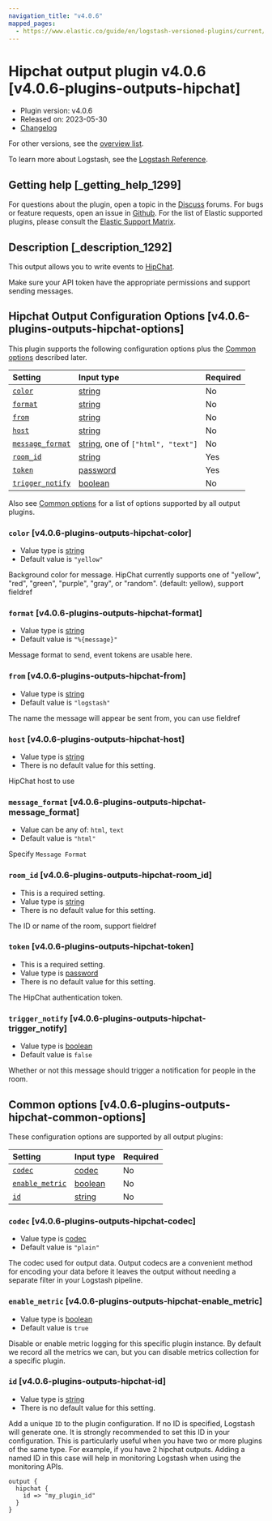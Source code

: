```yaml
---
navigation_title: "v4.0.6"
mapped_pages:
  - https://www.elastic.co/guide/en/logstash-versioned-plugins/current/v4.0.6-plugins-outputs-hipchat.html
---
```


# Hipchat output plugin v4.0.6 [v4.0.6-plugins-outputs-hipchat]

* Plugin version: v4.0.6
* Released on: 2023-05-30
* [Changelog](https://github.com/logstash-plugins/logstash-output-hipchat/blob/v4.0.6/CHANGELOG.md)

For other versions, see the [overview list](output-hipchat-index.md).

To learn more about Logstash, see the [Logstash Reference](https://www.elastic.co/guide/en/logstash/current/index.html).

## Getting help [_getting_help_1299]

For questions about the plugin, open a topic in the [Discuss](http://discuss.elastic.co) forums. For bugs or feature requests, open an issue in [Github](https://github.com/logstash-plugins/logstash-output-hipchat). For the list of Elastic supported plugins, please consult the [Elastic Support Matrix](https://www.elastic.co/support/matrix#matrix_logstash_plugins).

## Description [_description_1292]

This output allows you to write events to [HipChat](https://www.hipchat.com/).

Make sure your API token have the appropriate permissions and support sending messages.

## Hipchat Output Configuration Options [v4.0.6-plugins-outputs-hipchat-options]

This plugin supports the following configuration options plus the [Common options](v4-0-6-plugins-outputs-hipchat.md#v4.0.6-plugins-outputs-hipchat-common-options) described later.

| Setting | Input type | Required |
| :- | :- | :- |
| [`color`](v4-0-6-plugins-outputs-hipchat.md#v4.0.6-plugins-outputs-hipchat-color) | [string](/lsr/value-types.md#string) | No |
| [`format`](v4-0-6-plugins-outputs-hipchat.md#v4.0.6-plugins-outputs-hipchat-format) | [string](/lsr/value-types.md#string) | No |
| [`from`](v4-0-6-plugins-outputs-hipchat.md#v4.0.6-plugins-outputs-hipchat-from) | [string](/lsr/value-types.md#string) | No |
| [`host`](v4-0-6-plugins-outputs-hipchat.md#v4.0.6-plugins-outputs-hipchat-host) | [string](/lsr/value-types.md#string) | No |
| [`message_format`](v4-0-6-plugins-outputs-hipchat.md#v4.0.6-plugins-outputs-hipchat-message_format) | [string](/lsr/value-types.md#string), one of `["html", "text"]` | No |
| [`room_id`](v4-0-6-plugins-outputs-hipchat.md#v4.0.6-plugins-outputs-hipchat-room_id) | [string](/lsr/value-types.md#string) | Yes |
| [`token`](v4-0-6-plugins-outputs-hipchat.md#v4.0.6-plugins-outputs-hipchat-token) | [password](/lsr/value-types.md#password) | Yes |
| [`trigger_notify`](v4-0-6-plugins-outputs-hipchat.md#v4.0.6-plugins-outputs-hipchat-trigger_notify) | [boolean](/lsr/value-types.md#boolean) | No |

Also see [Common options](v4-0-6-plugins-outputs-hipchat.md#v4.0.6-plugins-outputs-hipchat-common-options) for a list of options supported by all output plugins.

### `color` [v4.0.6-plugins-outputs-hipchat-color]

* Value type is [string](/lsr/value-types.md#string)
* Default value is `"yellow"`

Background color for message. HipChat currently supports one of "yellow", "red", "green", "purple", "gray", or "random". (default: yellow), support fieldref

### `format` [v4.0.6-plugins-outputs-hipchat-format]

* Value type is [string](/lsr/value-types.md#string)
* Default value is `"%{message}"`

Message format to send, event tokens are usable here.

### `from` [v4.0.6-plugins-outputs-hipchat-from]

* Value type is [string](/lsr/value-types.md#string)
* Default value is `"logstash"`

The name the message will appear be sent from, you can use fieldref

### `host` [v4.0.6-plugins-outputs-hipchat-host]

* Value type is [string](/lsr/value-types.md#string)
* There is no default value for this setting.

HipChat host to use

### `message_format` [v4.0.6-plugins-outputs-hipchat-message_format]

* Value can be any of: `html`, `text`
* Default value is `"html"`

Specify `Message Format`

### `room_id` [v4.0.6-plugins-outputs-hipchat-room_id]

* This is a required setting.
* Value type is [string](/lsr/value-types.md#string)
* There is no default value for this setting.

The ID or name of the room, support fieldref

### `token` [v4.0.6-plugins-outputs-hipchat-token]

* This is a required setting.
* Value type is [password](/lsr/value-types.md#password)
* There is no default value for this setting.

The HipChat authentication token.

### `trigger_notify` [v4.0.6-plugins-outputs-hipchat-trigger_notify]

* Value type is [boolean](/lsr/value-types.md#boolean)
* Default value is `false`

Whether or not this message should trigger a notification for people in the room.

## Common options [v4.0.6-plugins-outputs-hipchat-common-options]

These configuration options are supported by all output plugins:

| Setting | Input type | Required |
| :- | :- | :- |
| [`codec`](v4-0-6-plugins-outputs-hipchat.md#v4.0.6-plugins-outputs-hipchat-codec) | [codec](/lsr/value-types.md#codec) | No |
| [`enable_metric`](v4-0-6-plugins-outputs-hipchat.md#v4.0.6-plugins-outputs-hipchat-enable_metric) | [boolean](/lsr/value-types.md#boolean) | No |
| [`id`](v4-0-6-plugins-outputs-hipchat.md#v4.0.6-plugins-outputs-hipchat-id) | [string](/lsr/value-types.md#string) | No |

### `codec` [v4.0.6-plugins-outputs-hipchat-codec]

* Value type is [codec](/lsr/value-types.md#codec)
* Default value is `"plain"`

The codec used for output data. Output codecs are a convenient method for encoding your data before it leaves the output without needing a separate filter in your Logstash pipeline.

### `enable_metric` [v4.0.6-plugins-outputs-hipchat-enable_metric]

* Value type is [boolean](/lsr/value-types.md#boolean)
* Default value is `true`

Disable or enable metric logging for this specific plugin instance. By default we record all the metrics we can, but you can disable metrics collection for a specific plugin.

### `id` [v4.0.6-plugins-outputs-hipchat-id]

* Value type is [string](/lsr/value-types.md#string)
* There is no default value for this setting.

Add a unique `ID` to the plugin configuration. If no ID is specified, Logstash will generate one. It is strongly recommended to set this ID in your configuration. This is particularly useful when you have two or more plugins of the same type. For example, if you have 2 hipchat outputs. Adding a named ID in this case will help in monitoring Logstash when using the monitoring APIs.

```
output {
  hipchat {
    id => "my_plugin_id"
  }
}
```
